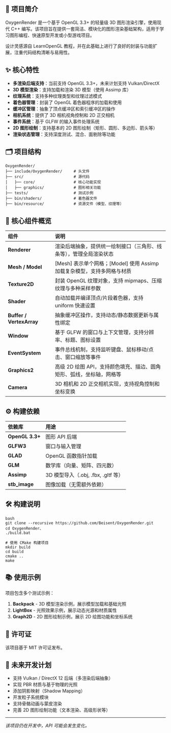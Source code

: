 ## 📌 项目简介

OxygenRender 是一个基于 OpenGL 3.3+ 的轻量级 3D 图形渲染引擎，使用现代 C++ 编写。该项目旨在提供一套简洁、模块化的图形渲染基础架构，适用于学习图形编程、快速原型开发或小型游戏项目。

设计灵感源自 LearnOpenGL 教程，并在此基础上进行了良好的封装与功能扩展，注重代码结构清晰与易用性。

## ✨ 核心特性

- **多渲染后端支持**：当前支持 OpenGL 3.3+，未来计划支持 Vulkan/DirectX
- **3D 模型渲染**：支持加载和渲染 3D 模型（使用 Assimp 库）
- **纹理系统**：支持多种纹理类型和纹理过滤模式
- **着色器管理**：封装了 OpenGL 着色器程序的加载和使用
- **缓冲区管理**：抽象了顶点缓冲区和索引缓冲区的操作
- **相机系统**：提供了 3D 相机视角控制和 2D 正交相机
- **事件系统**：基于 GLFW 的输入事件处理系统
- **2D 图形绘制**：支持基本的 2D 图形绘制（矩形、圆形、多边形、箭头等）
- **渲染状态管理**：支持深度测试、混合、面剔除等功能

## 🗂️ 项目结构

```
OxygenRender/
├── include/OxygenRender/     # 头文件
├── src/                      # 源代码
│   ├── core/                 # 核心功能实现
│   ├── graphics/             # 图形相关功能
├── tests/                    # 测试示例
├── bin/shaders/              # 着色器文件
├── bin/resource/             # 资源文件（模型、纹理等）
```

## 🔧 核心组件概览

| 组件                                                                 | 说明                                                                                                            |
| :------------------------------------------------------------------- | :-------------------------------------------------------------------------------------------------------------- |
| **Renderer**                                   | 渲染后端抽象，提供统一绘制接口（三角形、线条等），管理全局渲染状态                                              |
| **Mesh / Model**         | [Mesh] 表示单个网格；[Model] 使用 Assimp 加载复杂模型，支持多网格与材质 |
| **Texture2D**                                  | 封装 OpenGL 纹理对象，支持 mipmaps、压缩纹理与多种采样参数                                                      |
| **Shader**                                     | 自动加载并编译顶点/片段着色器，支持 uniform 快速设置                                                            |
| **Buffer / VertexArray** | 抽象缓冲区操作，支持动态/静态数据更新与属性绑定                                                                 |
| **Window**                                     | 基于 GLFW 的窗口与上下文管理，支持分辨率、标题、图标设置                                                        |
| **EventSystem**                                | 事件总线机制，支持监听键盘、鼠标移动/点击、窗口缩放等事件                                                       |
| **Graphics2**                                 | 高级 2D 绘图 API，支持颜色填充、描边、圆角矩形、弧线，坐标轴，网格等                                                    |
| **Camera**                                     | 3D 相机和 2D 正交相机实现，支持视角控制和坐标变换                                                               |

## ⚙️ 构建依赖

| 依赖库          | 用途                                |
| :-------------- | :---------------------------------- |
| **OpenGL 3.3+** | 图形 API 后端                       |
| **GLFW3**       | 窗口与输入管理                      |
| **GLAD**        | OpenGL 函数指针加载                 |
| **GLM**         | 数学库（向量、矩阵、四元数）        |
| **Assimp**      | 3D 模型导入（.obj, .fbx, .gltf 等） |
| **stb_image**   | 图像加载（无需额外依赖）            |

## 🛠️ 构建说明

```
bash
git clone --recursive https://github.com/Beisent/OxygenRender.git
cd OxygenRender、
./build.bat

# 使用 CMake 构建项目
mkdir build
cd build
cmake ..
make
```

## 📚 使用示例

项目包含多个测试示例：

1. **Backpack** - 3D 模型渲染示例，展示模型加载和基础光照
2. **LightBox** - 光照效果示例，展示动态光源和材质属性
3. **Graph2D** - 2D 图形绘制示例，展示 2D 绘图功能和坐标系统

## 📄 许可证

该项目基于 MIT 许可证发布。

## 🚀 未来开发计划

-  支持 Vulkan / DirectX 12 后端（多渲染后端抽象）
-  实现 PBR 材质与基于物理的光照
-  添加阴影映射（Shadow Mapping）
-  开发粒子系统模块
-  支持骨骼动画与蒙皮渲染
-  完善 2D 图形绘制功能（文本渲染、高级形状等）

------

*该项目仍在开发中，API 可能会发生变化。*